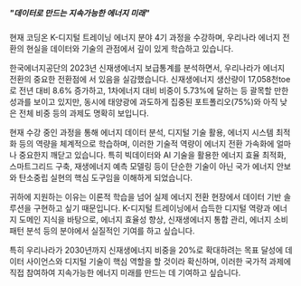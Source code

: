 ##### "데이터로 만드는 지속가능한 에너지 미래"
현재 코딩온 K-디지털 트레이닝 에너지 분야 4기 과정을 수강하며, 우리나라 에너지 전환의 현실을 데이터와 기술의 관점에서 깊이 있게 학습하고 있습니다.

한국에너지공단의 2023년 신재생에너지 보급통계를 분석하면서, 우리나라가 에너지 전환의 중요한 전환점에 서 있음을 실감했습니다. 신재생에너지 생산량이 17,058천toe로 전년 대비 8.6% 증가하고, 1차에너지 대비 비중이 5.73%에 달하는 등 괄목할 만한 성과를 보이고 있지만, 동시에 
태양광에 과도하게 집중된 포트폴리오(75%)와 아직 낮은 전체 비중 등의 과제도 명확히 보입니다.

현재 수강 중인 과정을 통해 에너지 데이터 분석, 디지털 기술 활용, 에너지 시스템 최적화 등의 역량을 체계적으로 학습하며, 이러한 기술적 역량이 에너지 전환 가속화에 얼마나 중요한지 깨닫고 있습니다. 특히 빅데이터와 AI 기술을 활용한 에너지 효율 최적화, 스마트그리드 구축, 재생에너지 예측 모델링 등이 단순한 기술이 아닌 국가 에너지 안보와 탄소중립 실현의 핵심 도구임을 이해하게 되었습니다.

귀하에 지원하는 이유는 이론적 학습을 넘어 실제 에너지 전환 현장에서 데이터 기반 솔루션을 구현하고 싶기 때문입니다. K-디지털 트레이닝에서 습득한 디지털 역량과 에너지 도메인 지식을 바탕으로, 에너지 효율성 향상, 신재생에너지 통합 관리, 에너지 소비 패턴 분석 등의 분야에서 실질적인 기여를 하고 싶습니다.

특히 우리나라가 2030년까지 신재생에너지 비중을 20%로 확대하려는 목표 달성에 데이터 사이언스와 디지털 기술이 핵심 역할을 할 것이라 확신하며, 이러한 국가적 과제에 직접 참여하여 지속가능한 에너지 미래를 만드는 데 기여하고 싶습니다.